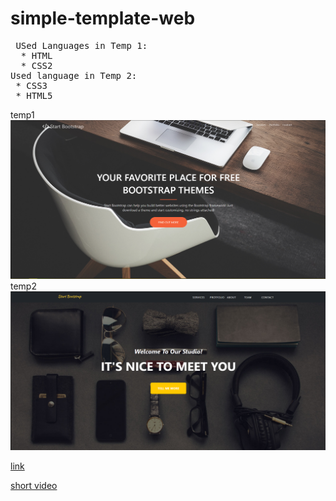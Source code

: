 # simple-template-web

<pre>
 USed Languages in Temp 1:
  * HTML
  * CSS2
Used language in Temp 2:
 * CSS3
 * HTML5
</pre>
temp1![](1aaaa.PNG)
temp2![](template2/image_2022-09-08_093139162.png)

[link](https://bright-torrone-0dd848.netlify.app)

[short video](https://drive.google.com/file/d/1390pOQEX8shiBN8kc-X7ljSiHF7uXKeG/view?usp=sharing)




